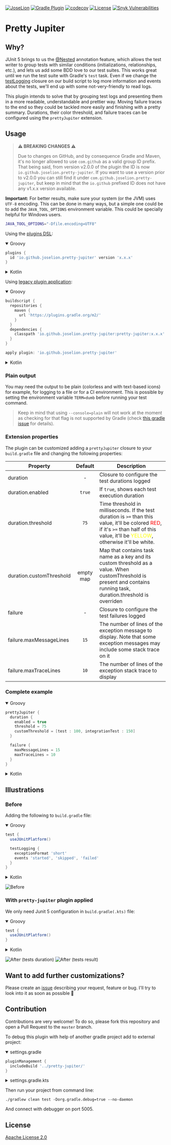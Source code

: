 [![JoseLion](https://circleci.com/gh/JoseLion/pretty-jupiter.svg?style=shield)](https://app.circleci.com/pipelines/github/JoseLion/pretty-jupiter)
[![Gradle Plugin](https://img.shields.io/gradle-plugin-portal/v/io.github.joselion.pretty-jupiter)](https://plugins.gradle.org/plugin/io.github.joselion.pretty-jupiter)
[![codecov](https://codecov.io/gh/JoseLion/pretty-jupiter/branch/master/graph/badge.svg?token=ZSrnHog6tO)](https://codecov.io/gh/JoseLion/pretty-jupiter)
[![License](https://img.shields.io/github/license/JoseLion/pretty-jupiter)](./LICENSE)
[![Snyk Vulnerabilities](https://img.shields.io/snyk/vulnerabilities/github/JoseLion/pretty-jupiter)](https://snyk.io/)

# Pretty Jupiter

## Why?

JUnit 5 brings to us the [@Nested](https://junit.org/junit5/docs/current/user-guide/#writing-tests-nested) annotation feature, which allows the test writer to group tests with similar conditions (initializations, relationships, etc.), and lets us add some BDD love to our test suites. This works great until we run the test suite with Gradle's `test` task. Even if we change the [testLogging](https://docs.gradle.org/current/dsl/org.gradle.api.tasks.testing.logging.TestLoggingContainer.html) closure on our build script to log more information and events about the tests, we'll end up with some not-very-friendly to read logs.

This plugin intends to solve that by grouping test logs and presenting them in a more readable, understandable and prettier way. Moving failure traces to the end so they could be tackled more easily and finishing with a pretty summary. Durations, their color threshold, and failure traces can be configured using the `prettyJupiter` extension.

## Usage

> **⚠️ BREAKING CHANGES ⚠️**
>
> Due to changes on GitHub, and by consequence Gradle and Maven, it's no longer allowed to use `com.github` as a valid group ID prefix. That being said, from version v2.0.0 of the plugin the ID is now `io.github.joselion.pretty-jupiter`. If you want to use a version prior to v2.0.0 you can still find it under `com.github.joselion.pretty-jupiter`, but keep in mind that the `io.github` prefixed ID does not have any v1.x.x version available.

**Important:** For better results, make sure your system (or the JVM) uses `UTF-8` encoding. This can be done in many ways, but a simple one could be to add the `JAVA_TOOL_OPTIONS` environment variable. This could be specially helpful for Windows users.
```sh
JAVA_TOOL_OPTIONS="-Dfile.encoding=UTF8"
```

Using the [plugins DSL](https://docs.gradle.org/current/userguide/plugins.html#sec:plugins_block):

<details open="true">
  <summary>Groovy</summary>


  ````groovy
  plugins {
    id 'io.github.joselion.pretty-jupiter' version 'x.x.x'
  }
  ````
</details>

<details>
  <summary>Kotlin</summary>


  ```kotlin
  plugins {
    id("io.github.joselion.pretty-jupiter") version "x.x.x"
  }
  ```
</details>

Using [legacy plugin application](https://docs.gradle.org/current/userguide/plugins.html#sec:old_plugin_application):

<details open="true">
  <summary>Groovy</summary>


  ```groovy
  buildscript {
    repositories {
      maven {
        url 'https://plugins.gradle.org/m2/'
      }
    }
    dependencies {
      classpath 'io.github.joselion.pretty-jupiter:pretty-jupiter:x.x.x'
    }
  }

  apply plugin: 'io.github.joselion.pretty-jupiter'
  ```
</details>

<details>
  <summary>Kotlin</summary>


  ```kotlin
  buildscript {
    repositories {
      url = uri("https://plugins.gradle.org/m2/")
    }
    dependencies {
      classpath("gradle.plugin.io.github.joselion.pretty-jupiter:pretty-jupiter:x.x.x")
    }
  }

  apply(plugin = "io.github.joselion.pretty-jupiter")
  ```
</details>

### Plain output

You may need the output to be plain (colorless and with text-based icons) for example, for logging to a file or for a CI environment. This is possible by setting the environment variable `TERM=dumb` before running your test command.

> Keep in mind that using `--console=plain` will not work at the moment as checking for that flag is not supported by Gradle (check [this gradle issue](https://github.com/gradle/gradle/issues/11133) for details).

### Extension properties

The plugin can be customized adding a `prettyJupiter` closure to your `build.gradle` file and changing the following properties:

| Property                      | Default        | Description |
| ------------------------------|:--------------:| ----------- |
| duration                      | -              | Closure to configure the test durations logged |
| duration.enabled              | `true`         | If `true`, shows each test execution duration |
| duration.threshold            | `75`           | Time threshold in milliseconds. If the test duration is `>=` than this value, it'll be colored <span style="color:red">RED</span>, if it's `>=` than half of this value, it'll be <span style="color:yellow">YELLOW</span>, otherwise it'll be white. |
| duration.customThreshold      | empty map      | Map that contains task name as a key and its custom threshold as a value. When customThreshold is present and contains running task, duration.threshold is overriden|
| failure                       | -              | Closure to configure the test failures logged |
| failure.maxMessageLines       | `15`           | The number of lines of the exception message to display. Note that some exception messages may include some stack trace on it |
| failure.maxTraceLines         | `10`           | The number of lines of the exception stack trace to display |

### Complete example

<details open="true">
  <summary>Groovy</summary>


  ```groovy
  prettyJupiter {
    duration {
      enabled = true
      threshold = 75
      customThreshold = [test : 100, integrationTest : 150]  
    }

    failure {
      maxMessageLines = 15
      maxTraceLines = 10
    }
  }
  ```
</details>

<details>
  <summary>Kotlin</summary>


  ```kotlin
  prettyJupiter {
    duration {
      enabled.set(true)
      threshold.set(75)
      customThreshold.put("test", 100)
      customThreshold.put("integrationTest", 10000)
    }

    failure {
      maxMessageLines.set(15)
      maxTraceLines.set(10)
    }
  }
  ```
</details>

## Illustrations

### Before

Adding the following to `build.gradle` file:

<details open="true">
  <summary>Groovy</summary>


  ```groovy
  test {
    useJUnitPlatform()

    testLogging {
      exceptionFormat 'short'
      events 'started', 'skipped', 'failed'
    }
  }
  ```
</details>

<details>
  <summary>Kotlin</summary>


  ```kotlin
  import org.gradle.api.tasks.testing.logging.TestExceptionFormat.SHORT
  import org.gradle.api.tasks.testing.logging.TestLogEvent.FAILED
  import org.gradle.api.tasks.testing.logging.TestLogEvent.SKIPPED
  import org.gradle.api.tasks.testing.logging.TestLogEvent.STARTED

  tasks {
    test {
      useJUnitPlatform()
      testLogging {
        exceptionFormat = SHORT
        events = setOf(STARTED, SKIPPED, FAILED)
      }
    }
  }
  ```
</details>

![Before](assets/before.png)

### With `pretty-jupiter` plugin applied

We only need Junit 5 configuration in `build.gradle(.kts)` file:

<details open="true">
  <summary>Groovy</summary>


  ```groovy
  test {
    useJUnitPlatform()
  }
  ```
</details>

<details>
  <summary>Kotlin</summary>


  ```kotlin
  tasks {
    test {
      useJUnitPlatform()
    }
  }
  ```
</details>

![After (tests duration)](assets/after-durations.png)
![After (tests result)](assets/after-result.png)

## Want to add further customizations?

Please create an [issue](https://github.com/JoseLion/pretty-jupiter/issues/new) describing your request, feature or bug. I'll try to look into it as soon as possible 🙂

## Contribution

Contributions are very welcome! To do so, please fork this repository and open a Pull Request to the `master` branch.

To debug this plugin with help of another gradle project add to external project:

<details open="true">
  <summary>settings.gradle</summary>


  ```groovy
  pluginManagement {
    includeBuild '../pretty-jupiter/'
  }
  ```
</details>

<details>
  <summary>settings.gradle.kts</summary>


  ```kotlin
  pluginManagement {
    includeBuild("../pretty-jupiter/")
  }
  ```
</details>

Then run your project from command line:
```shell
./gradlew clean test -Dorg.gradle.debug=true --no-daemon
```

And connect with debugger on port 5005.

## License

[Apache License 2.0](LICENSE)
